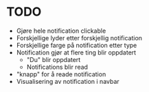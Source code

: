 # TODO

-   Gjøre hele notification clickable
-   Forskjellige lyder etter forskjellig notification
-   Forskjellige farge på notification etter type
-   Notification gjør at flere ting blir oppdatert
    -   "Du" blir oppdatert
    -   Notifications blir read
-   "knapp" for å reade notification
-   Visualisering av notification i navbar
